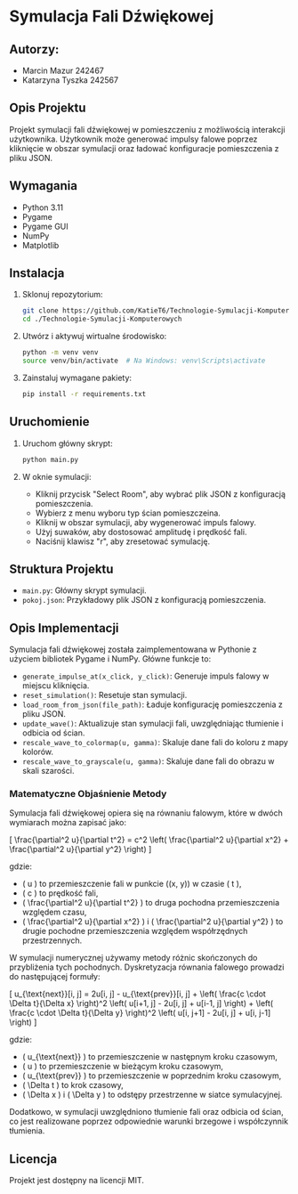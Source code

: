 # Symulacja Fali Dźwiękowej

## Autorzy:
- Marcin Mazur 242467
- Katarzyna Tyszka 242567

## Opis Projektu
Projekt symulacji fali dźwiękowej w pomieszczeniu z możliwością interakcji użytkownika. Użytkownik może generować impulsy falowe poprzez kliknięcie w obszar symulacji oraz ładować konfiguracje pomieszczenia z pliku JSON.

## Wymagania
- Python 3.11
- Pygame
- Pygame GUI
- NumPy
- Matplotlib

## Instalacja
1. Sklonuj repozytorium:
    ```sh
    git clone https://github.com/KatieT6/Technologie-Symulacji-Komputerowych.git
    cd ./Technologie-Symulacji-Komputerowych
    ```

2. Utwórz i aktywuj wirtualne środowisko:
    ```sh
    python -m venv venv
    source venv/bin/activate  # Na Windows: venv\Scripts\activate
    ```

3. Zainstaluj wymagane pakiety:
    ```sh
    pip install -r requirements.txt
    ```

## Uruchomienie
1. Uruchom główny skrypt:
    ```sh
    python main.py
    ```

2. W oknie symulacji:
    - Kliknij przycisk "Select Room", aby wybrać plik JSON z konfiguracją pomieszczenia.
    - Wybierz z menu wyboru typ ścian pomieszczeina.
    - Kliknij w obszar symulacji, aby wygenerować impuls falowy.
    - Użyj suwaków, aby dostosować amplitudę i prędkość fali.
    - Naciśnij klawisz "r", aby zresetować symulację.

## Struktura Projektu
- `main.py`: Główny skrypt symulacji.
- `pokoj.json`: Przykładowy plik JSON z konfiguracją pomieszczenia.

## Opis Implementacji
Symulacja fali dźwiękowej została zaimplementowana w Pythonie z użyciem bibliotek Pygame i NumPy. Główne funkcje to:
- `generate_impulse_at(x_click, y_click)`: Generuje impuls falowy w miejscu kliknięcia.
- `reset_simulation()`: Resetuje stan symulacji.
- `load_room_from_json(file_path)`: Ładuje konfigurację pomieszczenia z pliku JSON.
- `update_wave()`: Aktualizuje stan symulacji fali, uwzględniając tłumienie i odbicia od ścian.
- `rescale_wave_to_colormap(u, gamma)`: Skaluje dane fali do koloru z mapy kolorów.
- `rescale_wave_to_grayscale(u, gamma)`: Skaluje dane fali do obrazu w skali szarości.

### Matematyczne Objaśnienie Metody
Symulacja fali dźwiękowej opiera się na równaniu falowym, które w dwóch wymiarach można zapisać jako:

\[ \frac{\partial^2 u}{\partial t^2} = c^2 \left( \frac{\partial^2 u}{\partial x^2} + \frac{\partial^2 u}{\partial y^2} \right) \]

gdzie:
- \( u \) to przemieszczenie fali w punkcie \((x, y)\) w czasie \( t \),
- \( c \) to prędkość fali,
- \( \frac{\partial^2 u}{\partial t^2} \) to druga pochodna przemieszczenia względem czasu,
- \( \frac{\partial^2 u}{\partial x^2} \) i \( \frac{\partial^2 u}{\partial y^2} \) to drugie pochodne przemieszczenia względem współrzędnych przestrzennych.

W symulacji numerycznej używamy metody różnic skończonych do przybliżenia tych pochodnych. Dyskretyzacja równania falowego prowadzi do następującej formuły:

\[ u_{\text{next}}[i, j] = 2u[i, j] - u_{\text{prev}}[i, j] + \left( \frac{c \cdot \Delta t}{\Delta x} \right)^2 \left( u[i+1, j] - 2u[i, j] + u[i-1, j] \right) + \left( \frac{c \cdot \Delta t}{\Delta y} \right)^2 \left( u[i, j+1] - 2u[i, j] + u[i, j-1] \right) \]

gdzie:
- \( u_{\text{next}} \) to przemieszczenie w następnym kroku czasowym,
- \( u \) to przemieszczenie w bieżącym kroku czasowym,
- \( u_{\text{prev}} \) to przemieszczenie w poprzednim kroku czasowym,
- \( \Delta t \) to krok czasowy,
- \( \Delta x \) i \( \Delta y \) to odstępy przestrzenne w siatce symulacyjnej.

Dodatkowo, w symulacji uwzględniono tłumienie fali oraz odbicia od ścian, co jest realizowane poprzez odpowiednie warunki brzegowe i współczynnik tłumienia.


## Licencja
Projekt jest dostępny na licencji MIT.
